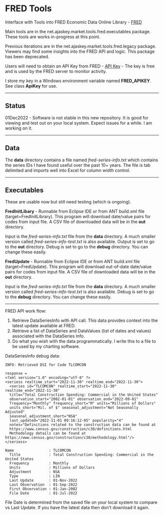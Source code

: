 # FRED Tools
 Interface with Tools into FRED Economic Data Online Library - [FRED](https://fred.stlouisfed.org)
 
 Main tools are in the net.ajaskey.market.tools.fred.executables package. These tools are works in-progress at this point.
 
 Previous iterations are in the net.ajaskey.market.tools.fred.legacy package. Viewers may find some insights into the FRED API and logic. This package has been deprecated.
 
 Users will need to obtain an API Key from FRED - [API Key](https://fred.stlouisfed.org/docs/api/api_key.html) - The key is free and is used by the FRED server to monitor activity.
 
 I store my key in a Windows environment variable named **FRED_APIKEY**. See class **ApiKey** for use.
 
---
 
## Status
 
 01Dec2022 - Software is not stable in this new repository. It is good for viewing and test out on your local system. Expect issues for a while.
 I am working on it.
 
---
 
## Data

 The **data** directory contains a file named *fred-series-info.txt* which contains the series IDs I have found useful over the past 10+ years. The file is tab delimited and imports well into Excel for column width control.
 
---
 
## Executables

 These are usable now but still need testing (which is ongoing).
 
 **FredInitLibary** - Runnable from Eclipse IDE or from ANT build.xml file (target=FredInitLibrary). This program will download date/value pairs for codes from input file. A CSV file of downloaded data will be in the **out** directory. 
 
 Input is the *fred-series-info.txt* file from the **data** directory. A much smaller version called *fred-series-info-test.txt* is also available.
 Output is set to go to the **out** directory.
 Debug is set to go to the **debug** directory.
 You can change these easily.
 
 **FredUpdate** - Runnable from Eclipse IDE or from ANT build.xml file (target=FredUpdate). This program will download out-of-date date/value pairs for codes from input file. A CSV file of downloaded data will be in the **out** directory. 
 
 Input is the *fred-series-info.txt* file from the **data** directory. A much smaller version called *fred-series-info-test.txt* is also available.
 Debug is set to go to the **debug** directory.
 You can change these easily.
 
---
 
 FRED API work flow:
 
 1. Retrieve DataSeriesInfo with API call. This data provides context into the latest update available at FRED.
 2. Retrieve a list of DataSeries and DataValues (list of dates and values) associated with the DataSeries Info.
 3. Do what you wish with the data programmatically. I write this to a file to be used by my charting software.
 
 DataSeriesInfo debug data:
 
    INFO: Retrieved DSI for Code TLCOMCON

    response =
    <?xml version="1.0" encoding="utf-8" ?>
    <seriess realtime_start="2022-11-30" realtime_end="2022-11-30">
      <series id="TLCOMCON" realtime_start="2022-11-30" realtime_end="2022-11-30" 
      title="Total Construction Spending: Commercial in the United States" 
      observation_start="2002-01-01" observation_end="2022-09-01" 
      frequency="Monthly" frequency_short="M" units="Millions of Dollars" 
      units_short="Mil. of $" seasonal_adjustment="Not Seasonally Adjusted" 
      seasonal_adjustment_short="NSA" 
      last_updated="2022-11-01 09:16:12-05" popularity="4" 
      notes="Definitions related to the construction data can be found at     
      https://www.census.gov/construction/c30/definitions.html
      Methodology details can be found at https://www.census.gov/construction/c30/methodology.html"/>
    </seriess>
    
    Name                : TLCOMCON
      Title             : Total Construction Spending: Commercial in the United States
      Frequency         : Monthly
      Units             : Millions of Dollars
      Adjustment        : NSA
      Type              : LIN
      Last Update       : 01-Nov-2022
      Last Observation  : 01-Sep-2022
      First Observation : 01-Jan-2002
      File Date         : 01-Jul-2022

File Date is determined from the saved file on your local system to compare vs Last Update. If you have the latest data then don't download it again.
